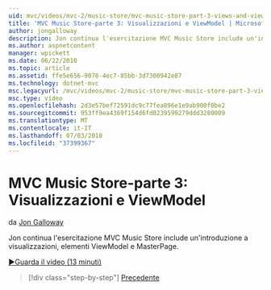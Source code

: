 ```yaml
---
uid: mvc/videos/mvc-2/music-store/mvc-music-store-part-3-views-and-viewmodels
title: 'MVC Music Store-parte 3: Visualizzazioni e ViewModel | Microsoft Docs'
author: jongalloway
description: Jon continua l'esercitazione MVC Music Store include un'introduzione a visualizzazioni, elementi ViewModel e MasterPage.
ms.author: aspnetcontent
manager: wpickett
ms.date: 06/22/2010
ms.topic: article
ms.assetid: ffe5e656-9078-4ec7-85bb-3d7300942e87
ms.technology: dotnet-mvc
msc.legacyurl: /mvc/videos/mvc-2/music-store/mvc-music-store-part-3-views-and-viewmodels
msc.type: video
ms.openlocfilehash: 2d3e57bef72591dc9c77fea896e1e9ab900f0be2
ms.sourcegitcommit: 953ff9ea4369f154d6fd0239599279ddd3280009
ms.translationtype: MT
ms.contentlocale: it-IT
ms.lasthandoff: 07/03/2018
ms.locfileid: "37399367"
---
```

<a name="mvc-music-store-part-3-views-and-viewmodels"></a>MVC Music Store-parte 3: Visualizzazioni e ViewModel
====================
da [Jon Galloway](https://github.com/jongalloway)

Jon continua l'esercitazione MVC Music Store include un'introduzione a visualizzazioni, elementi ViewModel e MasterPage.

[&#9654;Guarda il video (13 minuti)](https://channel9.msdn.com/Blogs/ASP-NET-Site-Videos/mvc-music-store-part-3-views-and-viewmodels)

> [!div class="step-by-step"]
> [Precedente](mvc-music-store-part-2-controllers.md)
